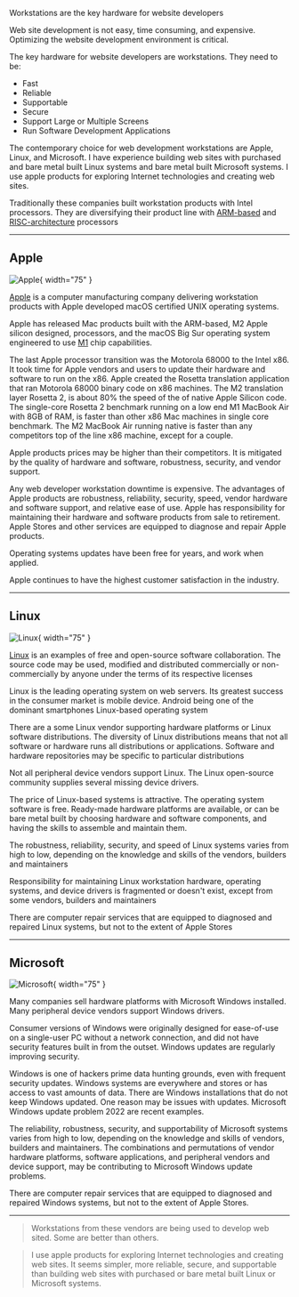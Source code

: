 
Workstations are the key hardware for website developers

Web site development is not easy, time consuming, and expensive. Optimizing the website development environment is critical.

The key hardware for website developers are workstations. They need to be:

- Fast
- Reliable
- Supportable
- Secure
- Support Large or Multiple Screens
- Run Software Development Applications

The contemporary choice for web development workstations are Apple, Linux, and Microsoft. I have experience building web sites with purchased and bare metal built Linux systems and bare metal built Microsoft systems. I use apple products for exploring Internet technologies and creating web sites.

Traditionally these companies built workstation products with Intel processors. They are diversifying their product line with [ARM-based](https://en.wikipedia.org/wiki/ARM_architecture) and [RISC-architecture](https://en.wikipedia.org/wiki/Reduced_instruction_set_computer) processors

---


## Apple

![Apple](/img/AppleLogo.png){ width="75" }
 
[Apple](https://www.apple.com) is a computer manufacturing company delivering workstation products with Apple developed macOS certified UNIX operating systems.

Apple has released Mac products built with the ARM-based, M2 Apple silicon designed, processors, and the macOS Big Sur operating system engineered to use [M1](https://en.wikipedia.org/wiki/Apple_M1) chip capabilities.

The last Apple processor transition was the Motorola 68000 to the Intel x86. It took time for Apple vendors and users to update their hardware and software to run on the x86. Apple created the Rosetta translation application that ran Motorola 68000 binary code on x86 machines. The M2 translation layer Rosetta 2, is about 80% the speed of the of native Apple Silicon code. The single-core Rosetta 2 benchmark running on a low end M1 MacBook Air with 8GB of RAM, is faster than other x86 Mac machines in single core benchmark. The M2 MacBook Air running native is faster than any competitors top of the line x86 machine, except for a couple.

Apple products prices may be higher than their competitors. It is mitigated by the quality of hardware and software, robustness, security, and vendor support.

Any web developer workstation downtime is expensive. The advantages of Apple products are robustness, reliability, security, speed, vendor hardware and software support, and relative ease of use. Apple has responsibility for maintaining their hardware and software products from sale to retirement. Apple Stores and other services are equipped to diagnose and repair Apple products.

Operating systems updates have been free for years, and work when applied. 

Apple continues to have the highest customer satisfaction in the industry.

---

## Linux

![Linux](/img/LinuxLogo.png){ width="75" }

[Linux](https://www.linux.org/) is an examples of free and open-source software collaboration. The source code may be used, modified and distributed commercially or non-commercially by anyone under the terms of its respective licenses

Linux is the leading operating system on web servers. Its greatest success in the consumer market is mobile device. Android being one of the dominant smartphones Linux-based operating system

There are a some Linux vendor supporting hardware platforms or Linux software distributions. The diversity of Linux distributions means that not all software or hardware runs all distributions or applications. Software and hardware repositories may be specific to particular distributions

Not all peripheral device vendors support Linux. The Linux open-source community supplies several missing device drivers.

The price of Linux-based systems is attractive. The operating system software is free. Ready-made hardware platforms are available, or can be bare metal built by choosing hardware and software components, and having the skills to assemble and maintain them.

The robustness, reliability, security, and speed of Linux systems varies from high to low, depending on the knowledge and skills of the vendors, builders and maintainers

Responsibility for maintaining Linux workstation hardware, operating systems, and device drivers is fragmented or doesn't exist, except from some vendors, builders and maintainers

There are computer repair services that are equipped to diagnosed and repaired Linux systems, but not to the extent of Apple Stores

---

## Microsoft


![Microsoft](/img/MicrosoftLogo.png){ width="75" }

Many companies sell hardware platforms with Microsoft Windows installed. Many peripheral device vendors support Windows drivers.

Consumer versions of Windows were originally designed for ease-of-use on a single-user PC without a network connection, and did not have security features built in from the outset. Windows updates are regularly improving security.

Windows is one of hackers prime data hunting grounds, even with frequent security updates. Windows systems are everywhere and stores or has access to vast amounts of data. There are Windows installations that do not keep Windows updated. One reason may be issues with updates. Microsoft Windows update problem 2022 are recent examples.

The reliability, robustness, security, and supportability of Microsoft systems varies from high to low, depending on the knowledge and skills of vendors, builders and maintainers. The combinations and permutations of vendor hardware platforms, software applications, and peripheral vendors and device support, may be contributing to Microsoft Windows update problems.

There are computer repair services that are equipped to diagnosed and repaired Windows systems, but not to the extent of Apple Stores.

---

> Workstations from these vendors are being used to develop web sited. Some are better than others.

> I use apple products for exploring Internet technologies and creating web sites. It seems simpler, more reliable, secure, and supportable than building web sites with purchased or bare metal built Linux or Microsoft systems. 
